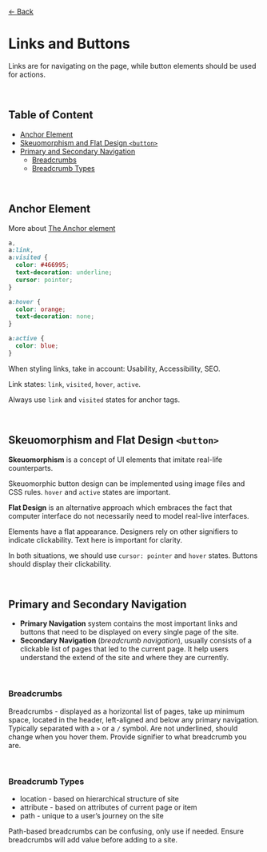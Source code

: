 [&larr; Back](./README.md)

# Links and Buttons

Links are for navigating on the page, while button elements should be used for actions.

<br>

## Table of Content

- [Anchor Element](#anchor-element)
- [Skeuomorphism and Flat Design `<button>`](#skeuomorphism-and-flat-design-button)
- [Primary and Secondary Navigation](#primary-and-secondary-navigation)
  - [Breadcrumbs](#breadcrumbs)
  - [Breadcrumb Types](#breadcrumb-types)

<br>

## Anchor Element

More about [The Anchor element](https://developer.mozilla.org/en-US/docs/Web/HTML/Element/a)

```css
a,
a:link,
a:visited {
  color: #466995;
  text-decoration: underline;
  cursor: pointer;
}

a:hover {
  color: orange;
  text-decoration: none;
}

a:active {
  color: blue;
}
```

When styling links, take in account: Usability, Accessibility, SEO.

Link states: `link`, `visited`, `hover`, `active`.

Always use `link` and `visited` states for anchor tags.

<br>

## Skeuomorphism and Flat Design `<button>`

**Skeuomorphism** is a concept of UI elements that imitate real-life counterparts.

Skeuomorphic button design can be implemented using image files and CSS rules. `hover` and `active` states are important.

**Flat Design** is an alternative approach which embraces the fact that computer interface do not necessarily need to model real-live interfaces.

Elements have a flat appearance. Designers rely on other signifiers to indicate clickability. Text here is important for clarity.

In both situations, we should use `cursor: pointer` and `hover` states. Buttons should display their clickability.

<br>

## Primary and Secondary Navigation

- **Primary Navigation** system contains the most important links and buttons that need to be displayed on every single page of the site.
- **Secondary Navigation** (_breadcrumb navigation_), usually consists of a clickable list of pages that led to the current page. It help users understand the extend of the site and where they are currently.

<br>

### Breadcrumbs

Breadcrumbs - displayed as a horizontal list of pages, take up minimum space, located in the header, left-aligned and below any primary navigation. Typically separated with a `>` or a `/` symbol. Are not underlined, should change when you hover them. Provide signifier to what breadcrumb you are.

<br>

### Breadcrumb Types

- location - based on hierarchical structure of site
- attribute - based on attributes of current page or item
- path - unique to a user’s journey on the site

Path-based breadcrumbs can be confusing, only use if needed. Ensure breadcrumbs will add value before adding to a site.

